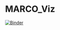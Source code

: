 # MARCO_Viz

[![Binder](https://mybinder.org/badge_logo.svg)](https://mybinder.org/v2/gh/YilinXia/MARCO_Viz/master?urlpath=voila%2Frender%2FMARCO_Viz_Dashboard.ipynb)
